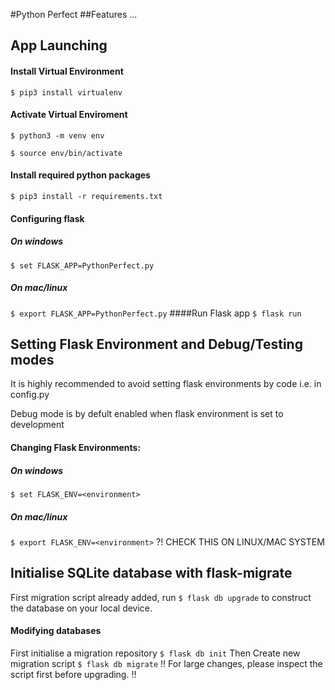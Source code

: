 #Python Perfect
##Features
...
## App Launching

#### Install Virtual Environment
`$ pip3 install virtualenv`
#### Activate Virtual Enviroment
`$ python3 -m venv env`

`$ source env/bin/activate`


#### Install required python packages


`$ pip3 install -r requirements.txt`

#### Configuring flask

##### On windows

`$ set FLASK_APP=PythonPerfect.py`


##### On mac/linux
`
$ export FLASK_APP=PythonPerfect.py
`
####Run Flask app
`
$ flask run
`
## Setting Flask Environment and Debug/Testing modes
It is highly recommended to avoid setting flask environments by code
i.e. in config.py

Debug mode is by defult enabled when flask environment is set to development
#### Changing Flask Environments:
##### On windows
`$ set FLASK_ENV=<environment>`
##### On mac/linux
`$ export FLASK_ENV=<environment>`   ?! CHECK THIS ON LINUX/MAC SYSTEM

## Initialise SQLite database with flask-migrate
First migration script already added, run
`$ flask db upgrade`
to construct the database on your local device.

#### Modifying databases
First initialise a migration repository
`$ flask db init`
Then Create new migration script
`$ flask db migrate`
!! For large changes, please inspect the script first before upgrading. !!
